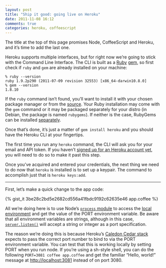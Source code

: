 ```yaml
---
layout: post
title: "Ship it good: going live on Heroku"
date: 2011-11-08 16:12
comments: true
categories: heroku, coffeescript
---
```


The title at the top of this page promises Node, CoffeeScript and
Heroku, and it’s time to add the last one.

Heroku supports multiple interfaces, but for right now we’re going to
stick with the Command Line Interface. The CLI is built as a
[Ruby](http://www.ruby-lang.org/) [gem](http://rubygems.org/), so
first check if `ruby` and `gem` are already installed on your machine:

    % ruby --version
    ruby 1.9.2p290 (2011-07-09 revision 32553) [x86_64-darwin10.8.0]
    % gem --version
    1.8.10

If the `ruby` command isn’t found, you’ll want to install it with your
chosen package manager or from the
[source](http://www.ruby-lang.org/en/downloads/). Your Ruby
installation may come with the `gem` command or it may be packaged
separately for your distro (in Debian, the package is named
`rubygems`). If neither is the case, RubyGems can be installed
[separately](http://rubygems.org/pages/download).

Once that’s done, it’s just a matter of `gem install heroku` and you
should have the Heroku CLI at your fingertips.

The first time you run any `heroku` command, the CLI will ask you for
your email and API token. If you haven’t [signed up for an Heroku
account yet](http://www.heroku.com/signup), you will need to do so to
make it past this step.

Once you’ve acquired and entered your credentials, the next thing we
need to do now that `heroku` is installed is to set up a keypair. The
command to accomplish just that is `heroku keys:add`.

---



First, let’s make a quick change to the app code:

{% gist_it 3be28c2bd5e2682cd556a41fbdc9192c62635e46 app.coffee %}

All we’re doing here is to use Node’s
[`process` module](http://nodejs.org/docs/v0.6.0/api/process.html)
to access the
[local environment](http://www.manpagez.com/man/7/environ/)
and get the value of the PORT environment variable. Be aware that all
environment variables are strings, although in this case,
[`server.listen()`](http://nodejs.org/docs/v0.6.0/api/http.html#server.listen)
will accept a string or integer as a port specification.

The reason we’re doing this is because Heroku’s
[Caledon Cedar stack](http://devcenter.heroku.com/articles/cedar)
expects to pass the correct port number to bind to via the PORT
environment variable. You can test that this is working locally by
setting PORT when you run node. If you’re using a sh-style shell, you
can do the following `PORT=3081 coffee app.coffee` and get the
familiar “Hello, world!” message at
[http://localhost:3081](http://localhost:3081)
instead of on port 3080.

